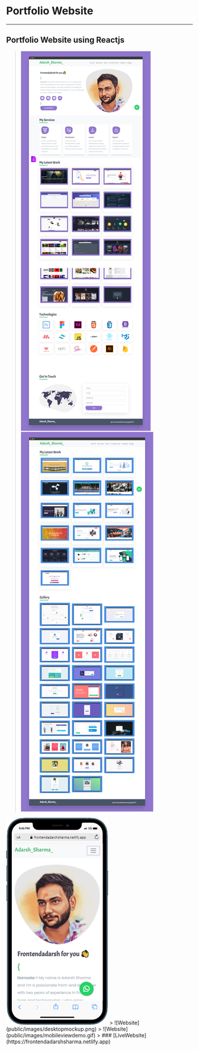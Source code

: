 # Portfolio Website
---
Portfolio Website using Reactjs
---
> ![Website](public/images/portfolio1.png)
> ![Website](public/images/portfolio2.png)
<img src="public/images/mobilemockup.png"/>
> ![Website](public/images/desktopmockup.png)
> ![Website](public/images/mobileviewdemo.gif)
> ### [LiveWebsite](https://frontendadarshsharma.netlify.app)
